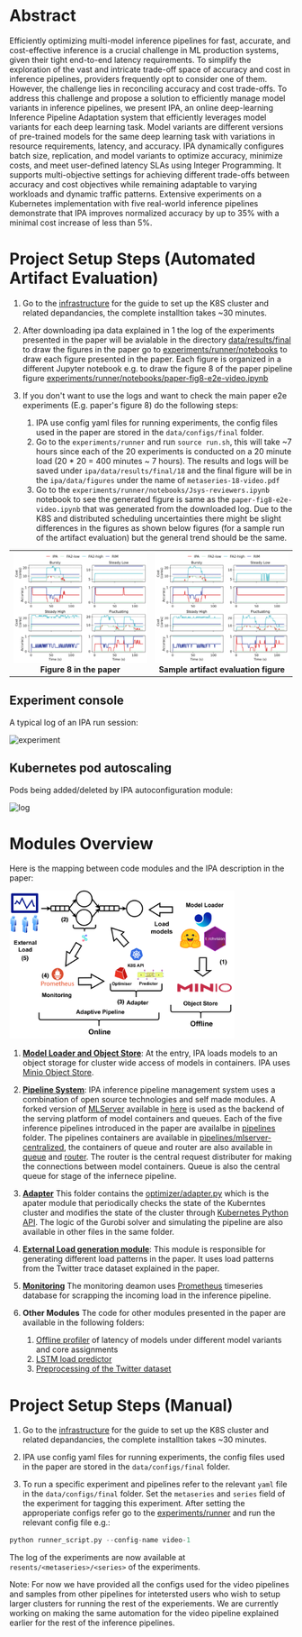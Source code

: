 # Abstract
Efficiently optimizing multi-model inference pipelines for fast, accurate, and cost-effective inference is a crucial challenge in ML production systems, given their tight end-to-end latency requirements. To simplify the exploration of the vast and intricate trade-off space of accuracy and cost in inference pipelines, providers frequently opt to consider one of them. However, the challenge lies in reconciling accuracy and cost trade-offs. To address this challenge and propose a solution to efficiently manage model variants in inference pipelines, we present IPA, an online deep-learning Inference Pipeline Adaptation system that efficiently leverages model variants for each deep learning task. Model variants are different versions of pre-trained models for the same deep learning task with variations in resource requirements, latency, and accuracy. IPA dynamically configures batch size, replication, and model variants to optimize accuracy, minimize costs, and meet user-defined latency SLAs using Integer Programming. It supports multi-objective settings for achieving different trade-offs between accuracy and cost objectives while remaining adaptable to varying workloads and dynamic traffic patterns. Extensive experiments on a Kubernetes implementation with five real-world inference pipelines demonstrate that IPA improves normalized accuracy by up to 35% with a minimal cost increase of less than 5%.

# Project Setup Steps (Automated Artifact Evaluation)
1. Go to the [infrastructure](/infrastructure/README.md) for the guide to set up the K8S cluster and related depandancies, the complete installtion takes ~30 minutes.

2. After downloading ipa data explained in 1 the log of the experiments presented in the paper will be avialable in the directory [data/results/final](data/results/final) to draw the figures in the paper go to [experiments/runner/notebooks](experiments/runner/notebooks) to draw each figure presented in the paper. Each figure is organized in a different Jupyter notebook e.g. to draw the figure 8 of the paper pipeline figure [experiments/runner/notebooks/paper-fig8-e2e-video.ipynb](experiments/runner/notebooks/paper-fig8-e2e-video.ipynb)

3. If you don't want to use the logs and want to check the main paper e2e experiments (E.g. paper's figure 8) do the following steps:
    1. IPA use config yaml files for running experiments, the config files used in the paper are stored in the `data/configs/final` folder.
    2. Go to the `experiments/runner` and run `source run.sh`, this will take ~7 hours since each of the 20 experiments is conducted on a 20 minute load (20 * 20 = 400 minutes ~ 7 hours). The results and logs will be saved under `ipa/data/results/final/18` and the final figure will be in the `ipa/data/figures` under the name of `metaseries-18-video.pdf`
    3. Go to the `experiments/runner/notebooks/Jsys-reviewers.ipynb` notebook to see the generated figure is same as the `paper-fig8-e2e-video.ipynb` that was generated from the downloaded log. Due to the K8S and distributed scheduling uncertainties there might be slight differences in the figures as shown below figures (for a sample run of the artifact evaluation) but the general trend should be the same.

<table style="width: 100%; border-collapse: collapse;">
  <tr>
    <td style="width: 50%; text-align: center;">
      <img src="doc-figs/paper-figure.png" alt="paper figure" width="500">
      <br>
      <strong>Figure 8 in the paper</strong>
    </td>
    <td style="width: 50%; text-align: center;">
      <img src="doc-figs/artifact-eval.png" alt="artifact evaluation" width="500">
      <br>
      <strong>Sample artifact evaluation figure</strong>
    </td>
  </tr>
</table>


## Experiment console
A typical log of an IPA run session:

![experiment](https://github.com/reconfigurable-ml-pipeline/ipa/assets/6298780/b7511930-dbf0-4dca-b1c2-c1a064232416)


## Kubernetes pod autoscaling
Pods being added/deleted by IPA autoconfiguration module:

![log](https://github.com/reconfigurable-ml-pipeline/ipa/assets/6298780/b43ea8d5-68d9-44b6-b452-c9486878c57e)

# Modules Overview

Here is the mapping between code modules and the IPA description in the paper:

<img src="doc-figs/mapping.png" alt="mapping" width="400">

1. [**Model Loader and Object Store**](models-to-minio): At the entry, IPA loads models to an object storage for cluster wide access of models in containers. IPA uses [Minio Object Store](https://min.io/).

2. [**Pipeline System**](pipelines): IPA inference pipeline management system uses a combination of open source technologies and self made modules. A forked version of [MLServer](https://mlserver.readthedocs.io/en/stable/) available in [here](MLServer) is used as the backend of the serving platform of model containers and queues. Each of the five inference pipelines introduced in the paper are availalbe in [pipelines](pipelines) folder. The pipelines containers are available in [pipelines/mlserver-centralized](pipelines/mlserver-centralized), the containers of queue and router are also available in [queue](pipelines/queue/) and [router](pipelines/router/). The router is the central request distributer for making the connections between model containers. Queue is also the central queue for stage of the infernece pipeline.

3. [**Adapter**](optimizer) This folder contains the [optimizer/adapter.py](optimizer/adapter.py) which is the apater module that periodically checks the state of the Kuberntes cluster and modifies the state of the cluster through [Kubernetes Python API](https://github.com/kubernetes-client/python). The logic of the Gurobi solver and simulating the pipeline are also available in other files in the same folder.

4. [**External Load generation module**](load_tester): This module is responsible for generating different load patterns in the paper. It uses load patterns from the Twitter trace dataset explained in the paper.

5. [**Monitoring**](experiments/utils/prometheus.py) The monitoring deamon uses [Prometheus](https://prometheus.io/) timeseries database for scrapping the incoming load in the inference pipeline.

6. **Other Modules** The code for other modules presented in the paper are available in the following folders:
    1. [Offline profiler](experiments/profiling/) of latency of models under different model variants and core assignments
    2. [LSTM load predictor](prediction-modules)
    3. [Preprocessing of the Twitter dataset](twitter-trace-preprocess)

# Project Setup Steps (Manual)

1. Go to the [infrastructure](/infrastructure/README.md) for the guide to set up the K8S cluster and related depandancies, the complete installtion takes ~30 minutes.

2. IPA use config yaml files for running experiments, the config files used in the paper are stored in the `data/configs/final` folder.

3. To run a specific experiment and pipelines refer to the relevant `yaml` file in the `data/configs/final` folder. Set the `metaseries` and `series` field of the experiment for tagging this experiment. After setting the approperiate configs refer go to the [experiments/runner](experiments/runner) and run the relevant config file e.g.:
```python
python runner_script.py --config-name video-1
```
The log of the experiments are now available at `resents/<metaseries>/<series>` of the experiments.

Note: For now we have provided all the configs used for the video pipelines and samples from other pipelines for intetersted users who wish to setup larger clusters for running the rest of the experiements. We are currently working on making the same automation for the video pipeline explained earlier for the rest of the inference pipelines.